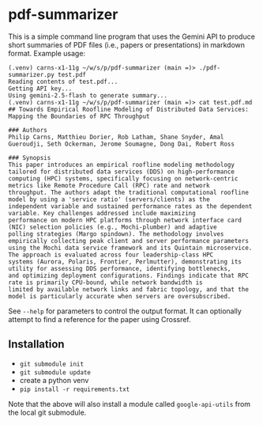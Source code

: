 # pdf-summarizer

This is a simple command line program that uses the Gemini API to produce short summaries of PDF files (i.e., papers or presentations) in markdown format.  Example usage:

```
(.venv) carns-x1-11g ~/w/s/p/pdf-summarizer (main =)> ./pdf-summarizer.py test.pdf
Reading contents of test.pdf...
Getting API key...
Using gemini-2.5-flash to generate summary...
(.venv) carns-x1-11g ~/w/s/p/pdf-summarizer (main =)> cat test.pdf.md
## Towards Empirical Roofline Modeling of Distributed Data Services: Mapping the Boundaries of RPC Throughput

### Authors
Philip Carns, Matthieu Dorier, Rob Latham, Shane Snyder, Amal Gueroudji, Seth Ockerman, Jerome Soumagne, Dong Dai, Robert Ross

### Synopsis
This paper introduces an empirical roofline modeling methodology tailored for distributed data services (DDS) on high-performance
computing (HPC) systems, specifically focusing on network-centric metrics like Remote Procedure Call (RPC) rate and network
throughput. The authors adapt the traditional computational roofline model by using a 'service ratio' (servers/clients) as the
independent variable and sustained performance rates as the dependent variable. Key challenges addressed include maximizing
performance on modern HPC platforms through network interface card (NIC) selection policies (e.g., Mochi-plumber) and adaptive
polling strategies (Margo spindown). The methodology involves empirically collecting peak client and server performance parameters
using the Mochi data service framework and its Quintain microservice. The approach is evaluated across four leadership-class HPC
systems (Aurora, Polaris, Frontier, Perlmutter), demonstrating its utility for assessing DDS performance, identifying bottlenecks,
and optimizing deployment configurations. Findings indicate that RPC rate is primarily CPU-bound, while network bandwidth is
limited by available network links and fabric topology, and that the model is particularly accurate when servers are oversubscribed.
```

See `--help` for parameters to control the output format.  It can optionally attempt to find a reference for the paper using Crossref.

## Installation

* `git submodule init`
* `git submodule update`
* create a python venv
* `pip install -r requirements.txt`

Note that the above will also install a module called `google-api-utils`
from the local git submodule.
